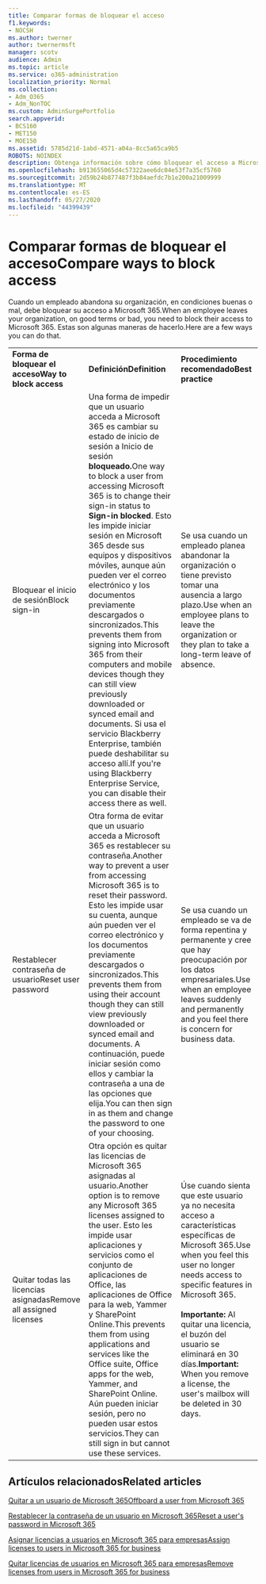 ```yaml
---
title: Comparar formas de bloquear el acceso
f1.keywords:
- NOCSH
ms.author: twerner
author: twernermsft
manager: scotv
audience: Admin
ms.topic: article
ms.service: o365-administration
localization_priority: Normal
ms.collection:
- Adm_O365
- Adm_NonTOC
ms.custom: AdminSurgePortfolio
search.appverid:
- BCS160
- MET150
- MOE150
ms.assetid: 5785d21d-1abd-4571-a04a-8cc5a65ca9b5
ROBOTS: NOINDEX
description: Obtenga información sobre cómo bloquear el acceso a Microsoft 365 cuando un empleado abandona la organización.
ms.openlocfilehash: b913655065d4c57322aee6dc04e53f7a35cf5760
ms.sourcegitcommit: 2d59b24b877487f3b84aefdc7b1e200a21009999
ms.translationtype: MT
ms.contentlocale: es-ES
ms.lasthandoff: 05/27/2020
ms.locfileid: "44399439"
---
```

# <a name="compare-ways-to-block-access"></a><span data-ttu-id="ae060-103">Comparar formas de bloquear el acceso</span><span class="sxs-lookup"><span data-stu-id="ae060-103">Compare ways to block access</span></span>

<span data-ttu-id="ae060-104">Cuando un empleado abandona su organización, en condiciones buenas o mal, debe bloquear su acceso a Microsoft 365.</span><span class="sxs-lookup"><span data-stu-id="ae060-104">When an employee leaves your organization, on good terms or bad, you need to block their access to Microsoft 365.</span></span> <span data-ttu-id="ae060-105">Estas son algunas maneras de hacerlo.</span><span class="sxs-lookup"><span data-stu-id="ae060-105">Here are a few ways you can do that.</span></span>
  
||||
|:-----|:-----|:-----|
|<span data-ttu-id="ae060-106">**Forma de bloquear el acceso**</span><span class="sxs-lookup"><span data-stu-id="ae060-106">**Way to block access**</span></span> <br/> |<span data-ttu-id="ae060-107">**Definición**</span><span class="sxs-lookup"><span data-stu-id="ae060-107">**Definition**</span></span> <br/> |<span data-ttu-id="ae060-108">**Procedimiento recomendado**</span><span class="sxs-lookup"><span data-stu-id="ae060-108">**Best practice**</span></span> <br/> |
|<span data-ttu-id="ae060-109">Bloquear el inicio de sesión</span><span class="sxs-lookup"><span data-stu-id="ae060-109">Block sign-in</span></span>  <br/> |<span data-ttu-id="ae060-110">Una forma de impedir que un usuario acceda a Microsoft 365 es cambiar su estado de inicio de sesión a Inicio de sesión **bloqueado.**</span><span class="sxs-lookup"><span data-stu-id="ae060-110">One way to block a user from accessing Microsoft 365 is to change their sign-in status to **Sign-in blocked**.</span></span> <span data-ttu-id="ae060-111">Esto les impide iniciar sesión en Microsoft 365 desde sus equipos y dispositivos móviles, aunque aún pueden ver el correo electrónico y los documentos previamente descargados o sincronizados.</span><span class="sxs-lookup"><span data-stu-id="ae060-111">This prevents them from signing into Microsoft 365 from their computers and mobile devices though they can still view previously downloaded or synced email and documents.</span></span> <span data-ttu-id="ae060-112">Si usa el servicio Blackberry Enterprise, también puede deshabilitar su acceso allí.</span><span class="sxs-lookup"><span data-stu-id="ae060-112">If you're using Blackberry Enterprise Service, you can disable their access there as well.</span></span>  <br/> |<span data-ttu-id="ae060-113">Se usa cuando un empleado planea abandonar la organización o tiene previsto tomar una ausencia a largo plazo.</span><span class="sxs-lookup"><span data-stu-id="ae060-113">Use when an employee plans to leave the organization or they plan to take a long-term leave of absence.</span></span>  <br/> |
|<span data-ttu-id="ae060-114">Restablecer contraseña de usuario</span><span class="sxs-lookup"><span data-stu-id="ae060-114">Reset user password</span></span>  <br/> |<span data-ttu-id="ae060-115">Otra forma de evitar que un usuario acceda a Microsoft 365 es restablecer su contraseña.</span><span class="sxs-lookup"><span data-stu-id="ae060-115">Another way to prevent a user from accessing Microsoft 365 is to reset their password.</span></span> <span data-ttu-id="ae060-116">Esto les impide usar su cuenta, aunque aún pueden ver el correo electrónico y los documentos previamente descargados o sincronizados.</span><span class="sxs-lookup"><span data-stu-id="ae060-116">This prevents them from using their account though they can still view previously downloaded or synced email and documents.</span></span> <span data-ttu-id="ae060-117">A continuación, puede iniciar sesión como ellos y cambiar la contraseña a una de las opciones que elija.</span><span class="sxs-lookup"><span data-stu-id="ae060-117">You can then sign in as them and change the password to one of your choosing.</span></span>  <br/> |<span data-ttu-id="ae060-118">Se usa cuando un empleado se va de forma repentina y permanente y cree que hay preocupación por los datos empresariales.</span><span class="sxs-lookup"><span data-stu-id="ae060-118">Use when an employee leaves suddenly and permanently and you feel there is concern for business data.</span></span>  <br/> |
|<span data-ttu-id="ae060-119">Quitar todas las licencias asignadas</span><span class="sxs-lookup"><span data-stu-id="ae060-119">Remove all assigned licenses</span></span>  <br/> |<span data-ttu-id="ae060-120">Otra opción es quitar las licencias de Microsoft 365 asignadas al usuario.</span><span class="sxs-lookup"><span data-stu-id="ae060-120">Another option is to remove any Microsoft 365 licenses assigned to the user.</span></span> <span data-ttu-id="ae060-121">Esto les impide usar aplicaciones y servicios como el conjunto de aplicaciones de Office, las aplicaciones de Office para la web, Yammer y SharePoint Online.</span><span class="sxs-lookup"><span data-stu-id="ae060-121">This prevents them from using applications and services like the Office suite, Office apps for the web, Yammer, and SharePoint Online.</span></span> <span data-ttu-id="ae060-122">Aún pueden iniciar sesión, pero no pueden usar estos servicios.</span><span class="sxs-lookup"><span data-stu-id="ae060-122">They can still sign in but cannot use these services.</span></span>  <br/> |<span data-ttu-id="ae060-123">Úse cuando sienta que este usuario ya no necesita acceso a características específicas de Microsoft 365.</span><span class="sxs-lookup"><span data-stu-id="ae060-123">Use when you feel this user no longer needs access to specific features in Microsoft 365.</span></span>  <br/> <br> <span data-ttu-id="ae060-124">**Importante:** Al quitar una licencia, el buzón del usuario se eliminará en 30 días.</span><span class="sxs-lookup"><span data-stu-id="ae060-124">**Important:** When you remove a license, the user's mailbox will be deleted in 30 days.</span></span>
   
## <a name="related-articles"></a><span data-ttu-id="ae060-125">Artículos relacionados</span><span class="sxs-lookup"><span data-stu-id="ae060-125">Related articles</span></span>

[<span data-ttu-id="ae060-126">Quitar a un usuario de Microsoft 365</span><span class="sxs-lookup"><span data-stu-id="ae060-126">Offboard a user from Microsoft 365</span></span>](../add-users/remove-former-employee.md)
    
[<span data-ttu-id="ae060-127">Restablecer la contraseña de un usuario en Microsoft 365</span><span class="sxs-lookup"><span data-stu-id="ae060-127">Reset a user's password in Microsoft 365</span></span>](../add-users/reset-passwords.md)
    
[<span data-ttu-id="ae060-128">Asignar licencias a usuarios en Microsoft 365 para empresas</span><span class="sxs-lookup"><span data-stu-id="ae060-128">Assign licenses to users in Microsoft 365 for business</span></span>](../manage/assign-licenses-to-users.md)
    
[<span data-ttu-id="ae060-129">Quitar licencias de usuarios en Microsoft 365 para empresas</span><span class="sxs-lookup"><span data-stu-id="ae060-129">Remove licenses from users in Microsoft 365 for business</span></span>](../manage/remove-licenses-from-users.md)
    

